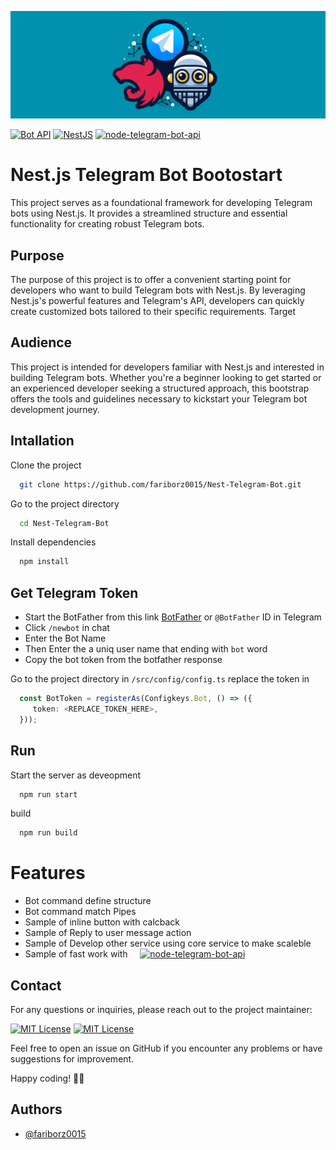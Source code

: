 
 

<p align="center">
  <a href="https://github.com/fariborz0015/Nest-Telegram-Bot" target="blank"><img src="https://github.com/fariborz0015/Nest-Telegram-Bot/blob/master/public/cover.png?raw=true"  alt="Nest Logo" /></a>
</p>

[![Bot API](https://img.shields.io/badge/Bot%20API-v.7.1-00aced.svg?style=flat-square&logo=telegram)](https://core.telegram.org/bots/api)
[![NestJS](https://img.shields.io/badge/Bot%20API-v.10.0.0-00aced.svg?style=flat-square&logo=nestjs)](https://nestjs.com/)
[![node-telegram-bot-api](https://img.shields.io/badge/Node%20Telegram%20Bot%20API-v.0.65.1-00aced.svg?style=flat-square&logo=telegram)]([https://core.telegram.org/bots/api](https://www.npmjs.com/package/node-telegram-bot-api))

# Nest.js Telegram Bot Bootostart

This project serves as a foundational framework for developing Telegram bots using Nest.js. It provides a streamlined structure and essential functionality for creating robust Telegram bots.

## Purpose
The purpose of this project is to offer a convenient starting point for developers who want to build Telegram bots with Nest.js. By leveraging Nest.js's powerful features and Telegram's API, developers can quickly create customized bots tailored to their specific requirements.
Target 

## Audience
This project is intended for developers familiar with Nest.js and interested in building Telegram bots. Whether you're a beginner looking to get started or an experienced developer seeking a structured approach, this bootstrap offers the tools and guidelines necessary to kickstart your Telegram bot development journey.











 

## Intallation  

Clone the project

```bash
  git clone https://github.com/fariborz0015/Nest-Telegram-Bot.git
```

Go to the project directory

```bash
  cd Nest-Telegram-Bot
```

Install dependencies

```bash
  npm install
```
## Get Telegram Token  


 - Start the BotFather from this link  [BotFather](https://t.me/BotFather) or `@BotFather` ID in Telegram 
 - Click `/newbot` in chat 
 - Enter the Bot Name 
 - Then Enter the a uniq user name that ending with `bot` word 
 - Copy the bot token from the botfather response 


Go to the project directory in `/src/config/config.ts`
replace the token in 

```ts
  const BotToken = registerAs(Configkeys.Bot, () => ({
     token: <REPLACE_TOKEN_HERE>,
  }));

```
## Run 

Start the server as deveopment 

```bash
  npm run start
```
build 

```bash
  npm run build
```


# Features 
- Bot command define structure 
- Bot command match Pipes
- Sample of inline button with calcback 
- Sample of Reply to user message action
- Sample of Develop other service using core service to make scaleble 
- Sample of fast work with &nbsp; &nbsp;
[![node-telegram-bot-api](https://img.shields.io/badge/Node%20Telegram%20Bot%20API-v.0.65.1-00aced.svg?style=flat-square&logo=telegram)]([https://core.telegram.org/bots/api](https://www.npmjs.com/package/node-telegram-bot-api)) 
 

## Contact
For any questions or inquiries, please reach out to the project maintainer:

 [![MIT License](https://img.shields.io/badge/Gmail-D14836?style=for-the-badge&logo=gmail&logoColor=white)](mailto:Fariborz0015@gmail.com)
 [![MIT License](https://img.shields.io/badge/Telegram-2CA5E0?style=for-the-badge&logo=telegram&logoColor=white)](https://t.me/fariborzjs)



Feel free to open an issue on GitHub if you encounter any problems or have suggestions for improvement.

Happy coding! 👨‍💻
## Authors

- [@fariborz0015](https://www.github.com/fariborz0015)

 
